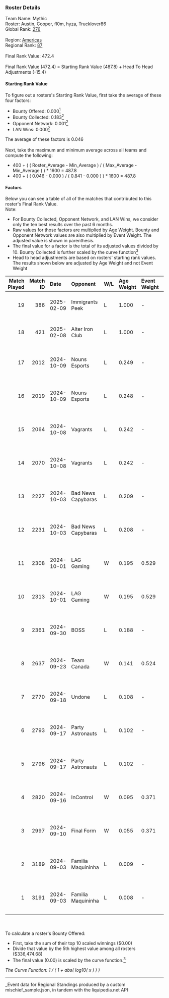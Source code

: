 ### Roster Details<br />
Team Name: Mythic<br />
Roster: Austin, Cooper, fl0m, hyza, Trucklover86<br />
Global Rank: [276](../../standings_global_2025_03_01.md)<br />
<br />
Region: [Americas]( ../../standings_americas_2025_03_01.md)<br />
Regional Rank: [87]( ../../standings_americas_2025_03_01.md)<br />
<br />
Final Rank Value:  472.4<br />
<br />
Final Rank Value (472.4) = Starting Rank Value (487.8) + Head To Head Adjustments (-15.4)<br />

#### Starting Rank Value<br />
To figure out a rosters's Starting Rank Value, first take the average of these four factors:<br />
- Bounty Offered: 0.000[<sup>1</sup>](#table2)
- Bounty Collected: 0.183[<sup>2</sup>](#table1)
- Opponent Network: 0.001[<sup>2</sup>](#table1)
- LAN Wins: 0.000[<sup>2</sup>](#table1)

The average of these factors is 0.046<br />
<br />
Next, take the maximum and minimum average across all teams and compute the following:<br />
- 400 + ( ( Roster_Average - Min_Average ) / ( Max_Average - Min_Average ) ) * 1600 = 487.8
- 400 + ( ( 0.046 - 0.000 ) / ( 0.841 - 0.000 ) ) * 1600 = 487.8


#### Factors<br />
Below you can see a table of all of the matches that contributed to this roster's Final Rank Value.<br />
Note:<br />

- For Bounty Collected, Opponent Network, and LAN Wins, we consider only the ten best results over the past 6 months.
- Raw values for those factors are multiplied by Age Weight. Bounty and Opponent Network values are also multiplied by Event Weight. The adjusted value is shown in parenthesis.
- The final value for a factor is the total of its adjusted values divided by 10. Bounty Collected is further scaled by the curve function[<sup>3</sup>](#curveFunction)
- Head to head adjustments are based on rosters' starting rank values. The results shown below are adjusted by Age Weight and not Event Weight
<span id="table1"></span><br />


| Match Played | Match ID | Date       | Opponent           | W/L | Age Weight | Event Weight | Bounty Collected | Opponent Network | LAN Wins  | H2H Adj. | Roster                                         |
| -: | -: | :- | :- | :- | :- | :- | :- | :- | :- | -: | :- |
|           19 |      386 | 2025-02-09 | Immigrants Peek    | L   | 1.000      | -            | -                | -                | -         |    -8.90 | Austin, Cooper, fl0m, hyza, Trucklover86       |
|           18 |      421 | 2025-02-08 | Alter Iron Club    | L   | 1.000      | -            | -                | -                | -         |    -6.79 | Austin, Cooper, fl0m, hyza, Trucklover86       |
|           17 |     2012 | 2024-10-09 | Nouns Esports      | L   | 0.249      | -            | -                | -                | -         |    -1.44 | Austin, Cooper, fl0m, freakazoid, Trucklover86 |
|           16 |     2019 | 2024-10-09 | Nouns Esports      | L   | 0.248      | -            | -                | -                | -         |    -1.45 | Austin, Cooper, fl0m, freakazoid, Trucklover86 |
|           15 |     2064 | 2024-10-08 | Vagrants           | L   | 0.242      | -            | -                | -                | -         |    -2.20 | Austin, Cooper, fl0m, freakazoid, Trucklover86 |
|           14 |     2070 | 2024-10-08 | Vagrants           | L   | 0.242      | -            | -                | -                | -         |    -2.24 | Austin, Cooper, fl0m, freakazoid, Trucklover86 |
|           13 |     2227 | 2024-10-03 | Bad News Capybaras | L   | 0.209      | -            | -                | -                | -         |    -1.85 | Austin, Cooper, fl0m, freakazoid, Trucklover86 |
|           12 |     2231 | 2024-10-03 | Bad News Capybaras | L   | 0.208      | -            | -                | -                | -         |    -1.87 | Austin, Cooper, fl0m, freakazoid, Trucklover86 |
|           11 |     2308 | 2024-10-01 | LAG Gaming         | W   | 0.195      | 0.529        | 0.001 (0.000)    | 0.028 (0.003)    | 0 (0.000) |     3.99 | Austin, Cooper, fl0m, freakazoid, Trucklover86 |
|           10 |     2313 | 2024-10-01 | LAG Gaming         | W   | 0.195      | 0.529        | 0.001 (0.000)    | 0.028 (0.003)    | 0 (0.000) |     4.05 | Austin, Cooper, fl0m, freakazoid, Trucklover86 |
|            9 |     2361 | 2024-09-30 | BOSS               | L   | 0.188      | -            | -                | -                | -         |    -0.46 | Austin, Cooper, fl0m, freakazoid, Trucklover86 |
|            8 |     2637 | 2024-09-23 | Team Canada        | W   | 0.141      | 0.524        | 0.000 (0.000)    | 0.040 (0.003)    | 0 (0.000) |     2.52 | Austin, Cooper, fl0m, freakazoid, Trucklover86 |
|            7 |     2770 | 2024-09-18 | Undone             | L   | 0.108      | -            | -                | -                | -         |    -0.58 | Austin, Cooper, fl0m, freakazoid, Trucklover86 |
|            6 |     2793 | 2024-09-17 | Party Astronauts   | L   | 0.102      | -            | -                | -                | -         |    -0.50 | Austin, Cooper, fl0m, freakazoid, Trucklover86 |
|            5 |     2796 | 2024-09-17 | Party Astronauts   | L   | 0.102      | -            | -                | -                | -         |    -0.51 | Austin, Cooper, fl0m, freakazoid, Trucklover86 |
|            4 |     2820 | 2024-09-16 | InControl          | W   | 0.095      | 0.371        | 0.001 (0.000)    | 0.075 (0.003)    | 0 (0.000) |     2.06 | Austin, Cooper, fl0m, freakazoid, Trucklover86 |
|            3 |     2997 | 2024-09-10 | Final Form         | W   | 0.055      | 0.371        | 0.000 (0.000)    | 0.000 (0.000)    | 0 (0.000) |     0.93 | Austin, Cooper, fl0m, freakazoid, Trucklover86 |
|            2 |     3189 | 2024-09-03 | Familia Maquininha | L   | 0.009      | -            | -                | -                | -         |    -0.07 | Austin, Cooper, fl0m, freakazoid, Trucklover86 |
|            1 |     3191 | 2024-09-03 | Familia Maquininha | L   | 0.008      | -            | -                | -                | -         |    -0.07 | Austin, Cooper, fl0m, freakazoid, Trucklover86 |

<br />
<span id="table2"></span><br />
To calculate a roster's Bounty Offered:<br />

- First, take the sum of their top 10 scaled winnings ($0.00)
- Divide that value by the 5th highest value among all rosters ($336,474.68)
- The final value (0.00) is scaled by the curve function.[<sup>3</sup>](#curveFunction)

<span id="curveFunction"></span>_The Curve Function: 1 / ( 1 + abs( log10( x ) ) )_<br />

---
_Event data for Regional Standings produced by a custom mischief_sample.json, in tandem with the liquipedia.net API<br />
